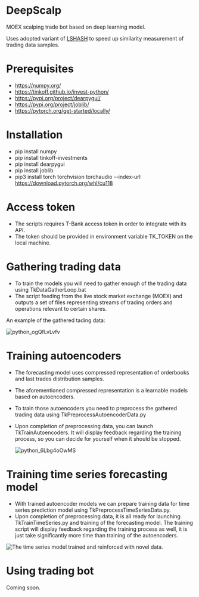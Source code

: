 # DeepScalp

MOEX scalping trade bot based on deep learning model.

Uses adopted variant of [LSHASH](https://github.com/kayzhu/LSHash) to speed up similarity measurement of trading data samples.

# Prerequisites

* https://numpy.org/
* https://tinkoff.github.io/invest-python/
* https://pypi.org/project/dearpygui/
* https://pypi.org/project/joblib/
* https://pytorch.org/get-started/locally/

# Installation

* pip install numpy
* pip install tinkoff-investments
* pip install dearpygui
* pip install joblib
* pip3 install torch torchvision torchaudio --index-url https://download.pytorch.org/whl/cu118

# Access token

* The scripts requires T-Bank access token in order to integrate with its API. 
* The token should be provided in environment variable TK_TOKEN on the local machine.

# Gathering trading data

* To train the models you will need to gather enough of the trading data using TkDataGatherLoop.bat
* The script feeding from the live stock market exchange (MOEX) and outputs a set of files representing streams of trading orders and operations relevant to certain shares.

An example of the gathered tading data:

![python_ogQfLvLvfv](https://github.com/user-attachments/assets/c08fddd4-59ab-43b7-86d5-baa12dc2ee63)

# Training autoencoders

* The forecasting model uses compressed representation of orderbooks and last trades distribution samples.
* The aforementioned compressed representation is a learnable models based on autoencoders.
* To train those autoencoders you need to preprocess the gathered trading data using TkPreprocessAutoencoderData.py
* Upon completion of preprocessing data, you can launch TkTrainAutoencoders. It will display feedback regarding the training process, so you can decide for yourself when it should be stopped.

  ![python_6Lbg4oOwMS](https://github.com/user-attachments/assets/3852f933-f45c-472f-8198-a7d58ba469ae)

# Training time series forecasting model

* With trained autoencoder models we can prepare training data for time series prediction model using TkPreprocessTimeSeriesData.py.
* Upon completion of preprocessing data, it is all ready for launching TkTrainTimeSeries.py and training of the forecasting model. The training script will display feedback regarding the training process as well, it is just take significantly more time than training of the autoencoders.

![The time series model trained and reinforced with novel data.](https://github.com/user-attachments/assets/a8341555-1969-49cb-8616-db911d7e23bf)

# Using trading bot

Coming soon.
